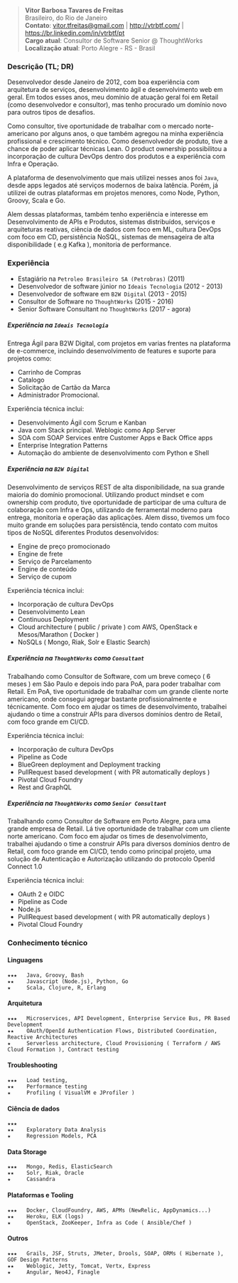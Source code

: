 > __Vitor Barbosa Tavares de Freitas__  
Brasileiro, do Rio de Janeiro  
__Contato__: vitor.tfreitas@gmail.com | http://vtrbtf.com/ | https://br.linkedin.com/in/vtrbtf/pt  
__Cargo atual__: Consultor de Software Senior @ ThoughtWorks  
__Localização atual__: Porto Alegre - RS - Brasil  

### Descrição (__TL; DR__)
Desenvolvedor desde Janeiro de 2012, com boa experiência com arquitetura de serviços, desenvolvimento ágil e desenvolvimento web em geral.
Em todos esses anos, meu domínio de atuação geral foi em Retail (como desenvolvedor e consultor), mas tenho procurado um domínio novo para outros tipos de desafios.

Como consultor, tive oportunidade de trabalhar com o mercado norte-americano por alguns anos, o que também agregou na minha experiência profissional e crescimento técnico.
Como desenvolvedor de produto, tive a chance de poder aplicar técnicas Lean. O product ownership possibilitou a incorporação de cultura DevOps dentro dos produtos e a experiência com Infra e Operação.

A plataforma de desenvolvimento que mais utilizei nesses anos foi `Java`, desde apps legados até serviços modernos de baixa latência. Porém, já utilizei de outras plataformas em projetos menores, como Node, Python, Groovy, Scala e Go.

Alem dessas plataformas, também tenho experiência e interesse em Desenvolvimento de APIs e Produtos, sistemas distribuídos, serviços e arquiteturas reativas, ciência de dados com foco em ML, cultura DevOps com foco em CD, persistência NoSQL, sistemas de mensageira de alta disponibilidade ( e.g Kafka ), monitoria de performance.

### Experiência

- Estagiário na `Petroleo Brasileiro SA (Petrobras)` (2011)
- Desenvolvedor de software júnior no `Ideais Tecnologia` (2012 - 2013)
- Desenvolvedor de software em `B2W Digital` (2013 - 2015)
- Consultor de Software no `ThoughtWorks` (2015 - 2016)
- Senior Software Consultant no `ThoughtWorks` (2017 - agora)

##### Experiência na `Ideais Tecnologia`
Entrega Ágil para B2W Digital, com projetos em varias frentes na plataforma de e-commerce, incluindo desenvolvimento de features e suporte para projetos como:
- Carrinho de Compras
- Catalogo
- Solicitação de Cartão da Marca
- Administrador Promocional.

Experiência técnica inclui:
- Desenvolvimento Ágil com Scrum e Kanban
- Java com Stack principal. Weblogic como App Server
- SOA com SOAP Services entre Customer Apps e Back Office apps
- Enterprise Integration Patterns
- Automação do ambiente de desenvolvimento com Python e Shell

##### Experiência na `B2W Digital`
Desenvolvimento de serviços REST de alta disponibilidade, na sua grande maioria do domínio promocional. Utilizando product mindset e com ownership com produto, tive oportunidade de participar de uma cultura de colaboração com Infra e Ops, utilizando de ferramental moderno para entrega, monitoria e operação das aplicações. Alem disso, tivemos um foco muito grande em soluções para persistência, tendo contato com muitos tipos de NoSQL diferentes
Produtos desenvolvidos:
- Engine de preço promocionado
- Engine de frete
- Serviço de Parcelamento
- Engine de conteúdo
- Serviço de cupom

Experiência técnica inclui:
- Incorporação de cultura DevOps
- Desenvolvimento Lean
- Continuous Deployment
- Cloud architecture ( public / private ) com AWS, OpenStack e Mesos/Marathon ( Docker )
- NoSQLs ( Mongo, Riak, Solr e Elastic Search)

##### Experiência na `ThoughtWorks` como `Consultant`
Trabalhando como Consultor de Software, com um breve começo ( 6 meses ) em São Paulo e depois indo para PoA, para poder trabalhar com Retail. Em PoA, tive oportunidade de trabalhar com um grande cliente norte americano, onde consegui agregar bastante profissionalmente e técnicamente.
Com foco em ajudar os times de desenvolvimento, trabalhei ajudando o time a construir APIs para diversos domínios dentro de Retail, com foco grande em CI/CD.

Experiência técnica inclui:
- Incorporação de cultura DevOps
- Pipeline as Code
- BlueGreen deployment and Deployment tracking
- PullRequest based development ( with PR automatically deploys )
- Pivotal Cloud Foundry
- Rest and GraphQL

##### Experiência na `ThoughtWorks` como `Senior Consultant`
Trabalhando como Consultor de Software em Porto Alegre, para uma grande empresa de Retail. Lá tive oportunidade de trabalhar com um cliente norte americano.
Com foco em ajudar os times de desenvolvimento, trabalhei ajudando o time a construir APIs para diversos domínios dentro de Retail, com foco grande em CI/CD, tendo como principal projeto, uma solução de Autenticação e Autorização utilizando do protocolo OpenId Connect 1.0

Experiência técnica inclui:
- OAuth 2 e OIDC
- Pipeline as Code
- Node.js
- PullRequest based development ( with PR automatically deploys )
- Pivotal Cloud Foundry

### Conhecimento técnico

#### Linguagens
```   
★★★   Java, Groovy, Bash
★★    Javascript (Node.js), Python, Go
★     Scala, Clojure, R, Erlang
```

#### Arquitetura
```   
★★★   Microservices, API Development, Enterprise Service Bus, PR Based Development
★★    OAuth/OpenId Authentication Flows, Distributed Coordination, Reactive Architectures
★     Serverless architecture, Cloud Provisioning ( Terraform / AWS Cloud Formation ), Contract testing
```

#### Troubleshooting
```   
★★★   Load testing,
★★    Performance testing
★     Profiling ( VisualVM e JProfiler )
```

#### Ciência de dados
```   
★★★   
★★    Exploratory Data Analysis
★     Regression Models, PCA
```

#### Data Storage
```   
★★★   Mongo, Redis, ElasticSearch   
★★    Solr, Riak, Oracle
★     Cassandra
```

#### Plataformas e Tooling
```   
★★★   Docker, CloudFoundry, AWS, APMs (NewRelic, AppDynamics...)
★★    Heroku, ELK (logs)
★     OpenStack, ZooKeeper, Infra as Code ( Ansible/Chef )
```

#### Outros
```   
★★★   Grails, JSF, Struts, JMeter, Drools, SOAP, ORMs ( Hibernate ), GOF Design Patterns
★★    Weblogic, Jetty, Tomcat, Vertx, Express
★     Angular, Neo4J, Finagle
```
